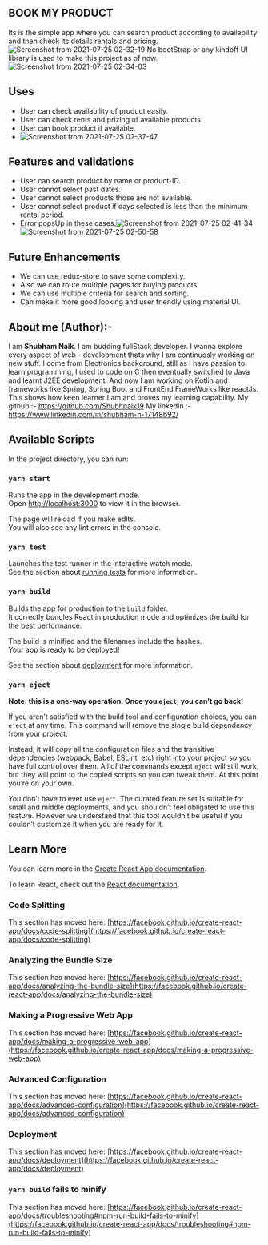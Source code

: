 ## BOOK MY PRODUCT
Its is the simple app where you can search product according to availability and then check its details rentals and pricing.![Screenshot from 2021-07-25 02-32-19](https://user-images.githubusercontent.com/44295222/126881033-7b2454ce-d2f2-402a-81f5-653475898cc7.png)
No bootStrap or any kindoff UI library is used to make this project as of now.
![Screenshot from 2021-07-25 02-34-03](https://user-images.githubusercontent.com/44295222/126881065-564a117a-9349-4c4e-be6f-7568d9b8c9c3.png)

## Uses
* User can check availability of product easily.
* User can check rents and prizing of available products.
* User can book product if available.
* ![Screenshot from 2021-07-25 02-37-47](https://user-images.githubusercontent.com/44295222/126881100-9f346c41-3f35-4e91-a5a8-15c61c628641.png)

## Features and validations
* User can search product by name or product-ID.
* User cannot select past dates.
* User cannot select products those are not available.
* User cannot select product if days selected is less than the minimum rental period.
* Error popsUp in these cases.![Screenshot from 2021-07-25 02-41-34](https://user-images.githubusercontent.com/44295222/126881169-badb46c7-387f-4a92-841b-a1dd86ff1573.png)![Screenshot from 2021-07-25 02-50-58](https://user-images.githubusercontent.com/44295222/126881305-7c9f338e-8f11-42b8-90e8-751653b821eb.png)

## Future Enhancements
* We can use redux-store to save some complexity.
* Also we can route multiple pages for buying products.
* We can use multiple criteria for search and sorting.
* Can make it more good looking and user friendly using material UI.

## About me (Author):-
I am **Shubham Naik**. I am budding fullStack developer. I wanna explore every aspect of web - development thats why I am continuosly working on new stuff. I come from Electronics background, still as I have passion to learn programming, I used to code on C then eventually switched to Java and learnt J2EE development. And now I am working on Kotlin and frameworks like Spring, Spring Boot and FrontEnd FrameWorks like reactJs. This shows how keen learner I am and proves my learning capability.
My github :- https://github.com/Shubhnaik19
My linkedIn :- https://www.linkedin.com/in/shubham-n-17148b92/
## Available Scripts

In the project directory, you can run:

### `yarn start`

Runs the app in the development mode.\
Open [http://localhost:3000](http://localhost:3000) to view it in the browser.

The page will reload if you make edits.\
You will also see any lint errors in the console.

### `yarn test`

Launches the test runner in the interactive watch mode.\
See the section about [running tests](https://facebook.github.io/create-react-app/docs/running-tests) for more information.

### `yarn build`

Builds the app for production to the `build` folder.\
It correctly bundles React in production mode and optimizes the build for the best performance.

The build is minified and the filenames include the hashes.\
Your app is ready to be deployed!

See the section about [deployment](https://facebook.github.io/create-react-app/docs/deployment) for more information.

### `yarn eject`

**Note: this is a one-way operation. Once you `eject`, you can’t go back!**

If you aren’t satisfied with the build tool and configuration choices, you can `eject` at any time. This command will remove the single build dependency from your project.

Instead, it will copy all the configuration files and the transitive dependencies (webpack, Babel, ESLint, etc) right into your project so you have full control over them. All of the commands except `eject` will still work, but they will point to the copied scripts so you can tweak them. At this point you’re on your own.

You don’t have to ever use `eject`. The curated feature set is suitable for small and middle deployments, and you shouldn’t feel obligated to use this feature. However we understand that this tool wouldn’t be useful if you couldn’t customize it when you are ready for it.

## Learn More

You can learn more in the [Create React App documentation](https://facebook.github.io/create-react-app/docs/getting-started).

To learn React, check out the [React documentation](https://reactjs.org/).

### Code Splitting

This section has moved here: [https://facebook.github.io/create-react-app/docs/code-splitting](https://facebook.github.io/create-react-app/docs/code-splitting)

### Analyzing the Bundle Size

This section has moved here: [https://facebook.github.io/create-react-app/docs/analyzing-the-bundle-size](https://facebook.github.io/create-react-app/docs/analyzing-the-bundle-size)

### Making a Progressive Web App

This section has moved here: [https://facebook.github.io/create-react-app/docs/making-a-progressive-web-app](https://facebook.github.io/create-react-app/docs/making-a-progressive-web-app)

### Advanced Configuration

This section has moved here: [https://facebook.github.io/create-react-app/docs/advanced-configuration](https://facebook.github.io/create-react-app/docs/advanced-configuration)

### Deployment

This section has moved here: [https://facebook.github.io/create-react-app/docs/deployment](https://facebook.github.io/create-react-app/docs/deployment)

### `yarn build` fails to minify

This section has moved here: [https://facebook.github.io/create-react-app/docs/troubleshooting#npm-run-build-fails-to-minify](https://facebook.github.io/create-react-app/docs/troubleshooting#npm-run-build-fails-to-minify)
